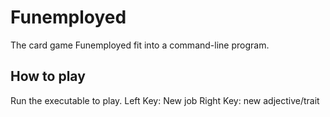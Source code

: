 # Funemployed
The card game Funemployed fit into a command-line program. 

## How to play
Run the executable to play. 
Left Key: New job
Right Key: new adjective/trait
